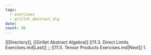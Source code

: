 ```yaml
---
tags:
  - exercises
  - grillet_abstract_alg
date:
count: 98
---
```

[[Directory]], [[Grillet Abstract Algebra]]
[[11.3. Direct Limits Exercises.md|Last]] ;; [[11.5. Tensor Products Exercises.md|Next]]
1. 